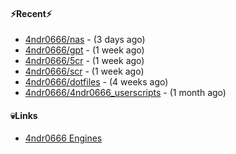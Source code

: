 #### ⚡Recent⚡

- [4ndr0666/nas](https://github.com/4ndr0666/nas) - (3 days ago)
- [4ndr0666/gpt](https://github.com/4ndr0666/gpt) - (1 week ago)
- [4ndr0666/5cr](https://github.com/4ndr0666/5cr) - (1 week ago)
- [4ndr0666/scr](https://github.com/4ndr0666/scr) - (1 week ago)
- [4ndr0666/dotfiles](https://github.com/4ndr0666/dotfiles) - (4 weeks ago)
- [4ndr0666/4ndr0666_userscripts](https://github.com/4ndr0666/4ndr0666_userscripts) - (1 month ago)

#### 💀Links

- [4ndr0666 Engines](https://github.com/hoothin/SearchJumper/discussions/73)


